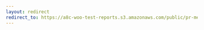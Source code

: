 ```yaml
---
layout: redirect
redirect_to: https://a8c-woo-test-reports.s3.amazonaws.com/public/pr-merge/43173/api/index.html
---
```

